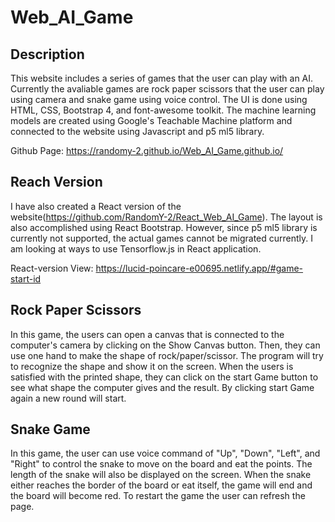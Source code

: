 # Web_AI_Game

## Description 

This website includes a series of games that the user can play with an AI. Currently the avaliable games are rock paper scissors that the user can play using camera and snake game using voice control. The UI is done using HTML, CSS, Bootstrap 4, and font-awesome toolkit. The machine learning models are created using Google's Teachable Machine platform and connected to the website using Javascript and p5 ml5 library. 

Github Page: https://randomy-2.github.io/Web_AI_Game.github.io/

## Reach Version

I have also created a React version of the website(https://github.com/RandomY-2/React_Web_AI_Game). The layout is also accomplished using React Bootstrap. However, since p5 ml5 library is currently not supported, the actual games cannot be migrated currently. I am looking at ways to use Tensorflow.js in React application. 

React-version View: https://lucid-poincare-e00695.netlify.app/#game-start-id

## Rock Paper Scissors

In this game, the users can open a canvas that is connected to the computer's camera by clicking on the Show Canvas button. Then, they can use one hand to make the shape of rock/paper/scissor. The program will try to recognize the shape and show it on the screen. When the users is satisfied with the printed shape, they can click on the start Game button to see what shape the computer gives and the result. By clicking start Game again a new round will start. 

## Snake Game

In this game, the user can use voice command of "Up", "Down", "Left", and "Right" to control the snake to move on the board and eat the points. The length of the snake will also be displayed on the screen. When the snake either reaches the border of the board or eat itself, the game will end and the board will become red. To restart the game the user can refresh the page. 
